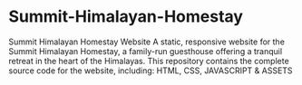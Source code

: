 # Summit-Himalayan-Homestay
Summit Himalayan Homestay Website  A static, responsive website for the Summit Himalayan Homestay, a family-run guesthouse offering a tranquil retreat in the heart of the Himalayas.  This repository contains the complete source code for the website, including:  HTML, CSS, JAVASCRIPT &amp; ASSETS
